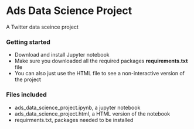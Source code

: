 # Ads Data Science Project  

A Twitter data sceince project 

### Getting started

* Download and install Jupyter notebook
* Make sure you downloaded all the required packages **requirements.txt** file
* You can also just use the HTML file to see a non-interactive version of the project 

### Files included 

* ads_data_science_project.ipynb, a jupyter notebook 
* ads_data_science_project.html, a HTML version of the notebook
* requirments.txt, packages needed to be installed 
 
